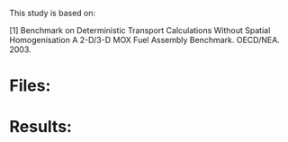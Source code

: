 This study is based on:

[1] Benchmark on Deterministic Transport Calculations Without Spatial Homogenisation A 2-D/3-D MOX Fuel Assembly Benchmark. OECD/NEA. 2003.

# Files:


# Results:

